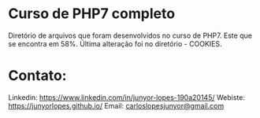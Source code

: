 # Curso de PHP7 completo

Diretório de arquivos que foram desenvolvidos no curso de PHP7. Este que se encontra em 58%.
Última alteração foi no diretório - COOKIES.

# Contato:
Linkedin: https://www.linkedin.com/in/junyor-lopes-190a20145/
Webiste: https://junyorlopes.github.io/
Email: carloslopesjunyor@gmail.com
